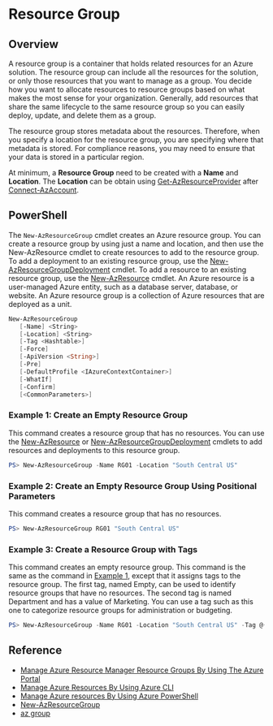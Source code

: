 # Resource Group

## Overview
A resource group is a container that holds related resources for an
Azure solution. The resource group can include all the resources for the
solution, or only those resources that you want to manage as a group.
You decide how you want to allocate resources to resource groups based
on what makes the most sense for your organization. Generally, add
resources that share the same lifecycle to the same resource group so
you can easily deploy, update, and delete them as a group.

The resource group stores metadata about the resources. Therefore, when
you specify a location for the resource group, you are specifying where
that metadata is stored. For compliance reasons, you may need to ensure
that your data is stored in a particular region.

At minimum, a **Resource Group** need to be created with a **Name** and
**Location**. The **Location** can be obtain using
[Get-AzResourceProvider](https://docs.microsoft.com/en-us/powershell/module/az.resources/get-azresourceprovider)
after [Connect-AzAccount](https://docs.microsoft.com/en-us/powershell/module/az.accounts/connect-azaccount).

## PowerShell

The `New-AzResourceGroup` cmdlet creates an Azure resource group. You
can create a resource group by using just a name and location, and then
use the New-AzResource cmdlet to create resources to add to the resource
group. To add a deployment to an existing resource group, use the
[New-AzResourceGroupDeployment](https://docs.microsoft.com/en-us/powershell/module/az.resources/new-azresourcegroupdeployment)
cmdlet. To add a resource to an existing resource group, use the
[New-AzResource](https://docs.microsoft.com/en-us/powershell/module/az.resources/new-azresource)
cmdlet. An Azure resource is a user-managed Azure entity, such as a
database server, database, or website. An Azure resource group is a
collection of Azure resources that are deployed as a unit.

```powershell
New-AzResourceGroup
   [-Name] <String>
   [-Location] <String>
   [-Tag <Hashtable>]
   [-Force]
   [-ApiVersion <String>]
   [-Pre]
   [-DefaultProfile <IAzureContextContainer>]
   [-WhatIf]
   [-Confirm]
   [<CommonParameters>]
```

### Example 1: Create an Empty Resource Group

This command creates a resource group that has no resources. You can use
the [New-AzResource](https://docs.microsoft.com/en-us/powershell/module/az.resources/new-azresource)
or [New-AzResourceGroupDeployment](https://docs.microsoft.com/en-us/powershell/module/az.resources/new-azresourcegroupdeployment)
cmdlets to add resources and deployments to this resource group.

```powershell
PS> New-AzResourceGroup -Name RG01 -Location "South Central US"
```

### Example 2: Create an Empty Resource Group Using Positional Parameters

This command creates a resource group that has no resources.

```powershell
PS> New-AzResourceGroup RG01 "South Central US"
```

### Example 3: Create a Resource Group with Tags

This command creates an empty resource group. This command is the same
as the command in [Example 1](#Example-1-Create-an-Empty-Resource-Group),
except that it assigns tags to the resource group. The first tag, named
Empty, can be used to identify resource groups that have no resources.
The second tag is named Department and has a value of Marketing. You can
use a tag such as this one to categorize resource groups for
administration or budgeting.

```powershell
PS> New-AzResourceGroup -Name RG01 -Location "South Central US" -Tag @{Empty=$null; Department="Marketing"}
```

## Reference
* [Manage Azure Resource Manager Resource Groups By Using The Azure Portal](https://docs.microsoft.com/en-us/azure/azure-resource-manager/management/manage-resource-groups-portal)
* [Manage Azure Resources By Using Azure CLI](https://docs.microsoft.com/en-us/azure/azure-resource-manager/management/manage-resources-cli)
* [Manage Azure resources By Using Azure PowerShell](https://docs.microsoft.com/en-us/azure/azure-resource-manager/management/manage-resources-powershell)
* [New-AzResourceGroup](https://docs.microsoft.com/en-us/powershell/module/az.resources/new-azresourcegroup)
* [az group](https://docs.microsoft.com/en-us/cli/azure/group)